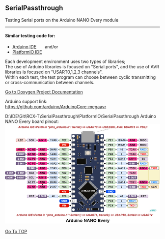 ## SerialPassthrough<a name="TOP"></a>
Testing Serial ports on the Arduino NANO Every module
- - - -
#### Similar testing code for:
* [Arduino IDE](./Arduino/SerialPassthrough/) &nbsp; &nbsp; &nbsp; and/or 
* [PlatformIO IDE](./PlatformIO/SerialPassthrough/)

Each development environment uses two types of libraries; <br>
The use of Arduino libraries is focused on "Serial ports", and the use of AVR libraries is focused on "USART0,1,2,3 channels".<br>
Within each test, the test program can choose between cyclic transmitting or cross-communication between channels.

[Go to Doxygen Project Documentation](https://rcx-t.github.io/Serial_Passthrough/index.html)

Arduino support link:<br> https://github.com/arduino/ArduinoCore-megaavr

D:\IDE\Git\RCX-T\SerialPassthrough\PlatformIO\SerialPassthrough
Arduino NANO Every board pinout:
![picture alt](./PlatformIO/SerialPassthrough/doxy/NANO_Every_jz.png "Arduino NANO EVERY pinout")

[Go To TOP](#TOP)
